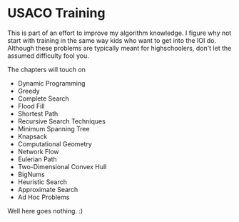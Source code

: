 USACO Training 
==============

This is part of an effort to improve my algorithm knowledge. I figure why not start with training in the same way kids
who want to get into the IOI do. Although these problems are typically meant for highschoolers, don't let the assumed
difficulty fool you.

The chapters will touch on

* Dynamic Programming
* Greedy
* Complete Search
* Flood Fill
* Shortest Path
* Recursive Search Techniques
* Minimum Spanning Tree
* Knapsack
* Computational Geometry
* Network Flow
* Eulerian Path
* Two-Dimensional Convex Hull
* BigNums
* Heuristic Search
* Approximate Search
* Ad Hoc Problems

Well here goes nothing. :)
